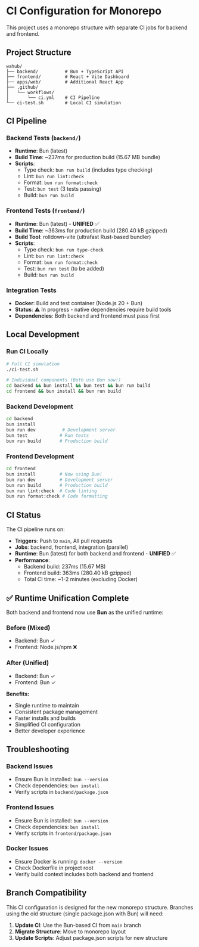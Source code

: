 # CI Configuration for Monorepo

This project uses a monorepo structure with separate CI jobs for backend and frontend.

## Project Structure

```
wahub/
├── backend/          # Bun + TypeScript API
├── frontend/         # React + Vite Dashboard  
├── apps/web/         # Additional React App
├── .github/
│   └── workflows/
│       └── ci.yml    # CI Pipeline
└── ci-test.sh        # Local CI simulation
```

## CI Pipeline

### Backend Tests (`backend/`)
- **Runtime**: Bun (latest)
- **Build Time**: ~237ms for production build (15.67 MB bundle)
- **Scripts**: 
  - Type check: `bun run build` (includes type checking)
  - Lint: `bun run lint:check`
  - Format: `bun run format:check`
  - Test: `bun test` (3 tests passing)
  - Build: `bun run build`

### Frontend Tests (`frontend/`)
- **Runtime**: Bun (latest) - **UNIFIED** ✅
- **Build Time**: ~363ms for production build (280.40 kB gzipped)
- **Build Tool**: rolldown-vite (ultrafast Rust-based bundler)
- **Scripts**:
  - Type check: `bun run type-check`
  - Lint: `bun run lint:check`
  - Format: `bun run format:check`
  - Test: `bun run test` (to be added)
  - Build: `bun run build`

### Integration Tests
- **Docker**: Build and test container (Node.js 20 + Bun)
- **Status**: ⚠️ In progress - native dependencies require build tools
- **Dependencies**: Both backend and frontend must pass first

## Local Development

### Run CI Locally
```bash
# Full CI simulation
./ci-test.sh

# Individual components (Both use Bun now!)
cd backend && bun install && bun test && bun run build
cd frontend && bun install && bun run build
```

### Backend Development
```bash
cd backend
bun install
bun run dev          # Development server
bun test            # Run tests
bun run build       # Production build
```

### Frontend Development
```bash
cd frontend
bun install         # Now using Bun!
bun run dev         # Development server
bun run build       # Production build
bun run lint:check  # Code linting
bun run format:check # Code formatting
```

## CI Status

The CI pipeline runs on:
- **Triggers**: Push to `main`, All pull requests
- **Jobs**: backend, frontend, integration (parallel)
- **Runtime**: Bun (latest) for both backend and frontend - **UNIFIED** ✅
- **Performance**: 
  - Backend build: 237ms (15.67 MB)
  - Frontend build: 363ms (280.40 kB gzipped)
  - Total CI time: ~1-2 minutes (excluding Docker)

## ✅ Runtime Unification Complete

Both backend and frontend now use **Bun** as the unified runtime:

### Before (Mixed)
- Backend: Bun ✓
- Frontend: Node.js/npm ❌

### After (Unified) 
- Backend: Bun ✓
- Frontend: Bun ✓

**Benefits:**
- Single runtime to maintain
- Consistent package management 
- Faster installs and builds
- Simplified CI configuration
- Better developer experience

## Troubleshooting

### Backend Issues
- Ensure Bun is installed: `bun --version`
- Check dependencies: `bun install`
- Verify scripts in `backend/package.json`

### Frontend Issues  
- Ensure Bun is installed: `bun --version`
- Check dependencies: `bun install`
- Verify scripts in `frontend/package.json`

### Docker Issues
- Ensure Docker is running: `docker --version`
- Check Dockerfile in project root
- Verify build context includes both backend and frontend

## Branch Compatibility

This CI configuration is designed for the new monorepo structure. Branches using the old structure (single package.json with Bun) will need:

1. **Update CI**: Use the Bun-based CI from `main` branch
2. **Migrate Structure**: Move to monorepo layout  
3. **Update Scripts**: Adjust package.json scripts for new structure